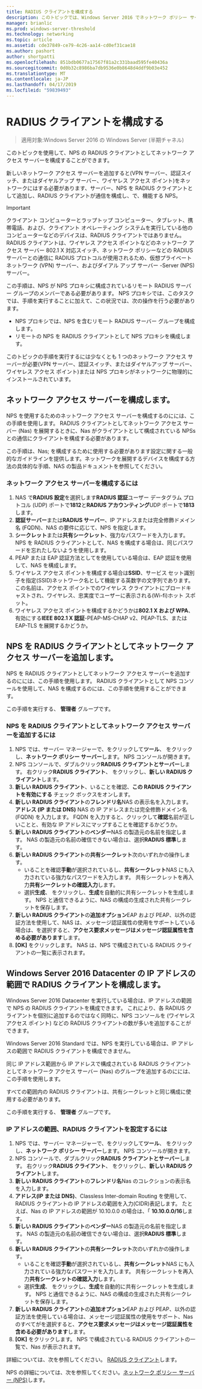 ```yaml
---
title: RADIUS クライアントを構成する
description: このトピックでは、Windows Server 2016 でネットワーク ポリシー サーバーを RADIUS クライアントを構成する方法の情報を提供します。
manager: brianlic
ms.prod: windows-server-threshold
ms.technology: networking
ms.topic: article
ms.assetid: cde37849-ce79-4c26-aa14-cd0ef31cae18
ms.author: pashort
author: shortpatti
ms.openlocfilehash: 851bdb0677a17567f81a2c331baad595fe40436a
ms.sourcegitcommit: 0d0b32c8986ba7db9536e0b8648d4ddf9b03e452
ms.translationtype: MT
ms.contentlocale: ja-JP
ms.lasthandoff: 04/17/2019
ms.locfileid: "59839493"
---
```

# <a name="configure-radius-clients"></a>RADIUS クライアントを構成する

>適用対象:Windows Server 2016 の Windows Server (半期チャネル)

このトピックを使用して、NPS の RADIUS クライアントとしてネットワーク アクセス サーバーを構成することができます。

新しいネットワーク アクセス サーバーを追加すると\(VPN サーバー、認証スイッチ、またはダイヤルアップ サーバー、ワイヤレス アクセス ポイント\)をネットワークにはする必要があります、サーバー、NPS を RADIUS クライアントとして追加し、RADIUS クライアントが通信を構成し、で、機能する NPS。

>[!IMPORTANT]
>クライアント コンピューターとラップトップ コンピューター、タブレット、携帯電話、および、クライアント オペレーティング システムを実行している他のコンピューターなどのデバイスは、RADIUS クライアントではありません。 RADIUS クライアントは、ワイヤレス アクセス ポイントなどのネットワーク アクセス サーバー 802.1 X 対応スイッチ、ネットワーク ポリシーなどの RADIUS サーバーとの通信に RADIUS プロトコルが使用されるため、仮想プライベート ネットワーク (VPN) サーバー、およびダイアル アップ サーバー -Server \(NPS\)サーバー。

この手順は、NPS が NPS プロキシに構成されているリモート RADIUS サーバー グループのメンバーである必要があります。 NPS プロキシでは、このタスクでは、手順を実行することに加えて、この状況では、次の操作を行う必要があります。

- NPS プロキシでは、NPS を含むリモート RADIUS サーバー グループを構成します。
- リモートの NPS を RADIUS クライアントとして NPS プロキシを構成します。

このトピックの手順を実行するには少なくとも 1 つのネットワーク アクセス サーバーが必要\(VPN サーバー、認証スイッチ、またはダイヤルアップ サーバー、ワイヤレス アクセス ポイント\)または NPS プロキシがネットワークに物理的にインストールされています。

## <a name="configure-the-network-access-server"></a>ネットワーク アクセス サーバーを構成します。

NPS を使用するためのネットワーク アクセス サーバーを構成するのにには、この手順を使用します。 RADIUS クライアントとしてネットワーク アクセス サーバー (Nas) を展開するときに、Nas がクライアントとして構成されている NPSs との通信にクライアントを構成する必要があります。

この手順は、Nas; を構成するために使用する必要があります設定に関する一般的なガイドラインを提供します。ネットワークを展開するデバイスを構成する方法の具体的な手順、NAS の製品ドキュメントを参照してください。

### <a name="to-configure-the-network-access-server"></a>ネットワーク アクセス サーバーを構成するには

1. NAS で**RADIUS 設定**を選択します**RADIUS 認証**ユーザー データグラム プロトコル (UDP) ポートで**1812**と**RADIUS アカウンティング**UDP ポートで**1813**します。
2. **認証サーバー**または**RADIUS サーバー**、IP アドレスまたは完全修飾ドメイン名 (FQDN)、NAS の要件に応じて、NPS を指定します。 
3. **シークレット**または**共有シークレット**、強力なパスワードを入力します。 NPS を RADIUS クライアントとして、NAS を構成する場合は、同じパスワードを忘れたしないようを使用します。
4. PEAP または EAP 認証方法としてを使用している場合は、EAP 認証を使用して、NAS を構成します。
5. ワイヤレス アクセス ポイントを構成する場合は**SSID**、サービス セット識別子を指定\(SSID\)ネットワーク名として機能する英数字の文字列であります。 この名前は、アクセス ポイントでのワイヤレス クライアントにブロードキャストされ、ワイヤレス、忠実度でユーザーに表示される\(Wi-fi\)ホット スポット。
6. ワイヤレス アクセス ポイントを構成するかどうかは**802.1 X および WPA**、有効にする**IEEE 802.1 X 認証**-PEAP-MS-CHAP v2、PEAP-TLS、または EAP-TLS を展開するかどうか。

## <a name="add-the-network-access-server-as-a-radius-client-in-nps"></a>NPS を RADIUS クライアントとしてネットワーク アクセス サーバーを追加します。

NPS を RADIUS クライアントとしてネットワーク アクセス サーバーを追加するのにには、この手順を使用します。 RADIUS クライアントとして NPS コンソールを使用して、NAS を構成するのには、この手順を使用することができます。

この手順を実行する、 **管理者** グループです。

### <a name="to-add-a-network-access-server-as-a-radius-client-in-nps"></a>NPS を RADIUS クライアントとしてネットワーク アクセス サーバーを追加するには

1. NPS では、サーバー マネージャーで、をクリックして**ツール**、 をクリックし、**ネットワーク ポリシー サーバー**します。 NPS コンソールが開きます。
2. NPS コンソールで、ダブルクリック**RADIUS クライアントとサーバー**します。 右クリック**RADIUS クライアント**、 をクリックし、**新しい RADIUS クライアント**します。 
3. **新しい RADIUS クライアント**、いることを確認、**この RADIUS クライアントを有効にする** チェック ボックスをオンします。
4. **新しい RADIUS クライアント**の**フレンドリ名**NAS の表示名を入力します。 **アドレス (IP または DNS)** NAS の IP アドレスまたは完全修飾ドメイン名 (FQDN) を入力します。 FQDN を入力すると、クリックして**確認**名前が正しいことと、有効な IP アドレスにマップすることを確認するかどうか。 
5. **新しい RADIUS クライアント**の**ベンダー**NAS の製造元の名前を指定します。 NAS の製造元の名前の確信できない場合は、選択**RADIUS 標準**します。
6. **新しい RADIUS クライアント**の**共有シークレット**次のいずれかの操作します。
    - いることを確認**手動**が選択されているし、**共有シークレット**NAS にも入力されている強力なパスワードを入力します。 共有シークレットを再入力**共有シークレットの確認入力**します。
    - 選択**生成**、 をクリックし、**生成**を自動的に共有シークレットを生成します。 NPS と通信できるように、NAS の構成の生成された共有シークレットを保存します。
7. **新しい RADIUS クライアント**の**追加オプション**EAP および PEAP、以外の認証方法を使用して、NAS は、メッセージ認証属性の使用をサポートしている場合は、を選択すると、**アクセス要求メッセージはメッセージ認証属性を含める必要があります**します。
8. **[OK]** をクリックします。 NAS は、NPS で構成されている RADIUS クライアントの一覧に表示されます。

## <a name="configure-radius-clients-by-ip-address-range-in-windows-server-2016-datacenter"></a>Windows Server 2016 Datacenter の IP アドレスの範囲で RADIUS クライアントを構成します。

Windows Server 2016 Datacenter を実行している場合は、IP アドレスの範囲で NPS の RADIUS クライアントを構成できます。 これにより、各 RADIUS クライアントを個別に追加するのではなく同時に、NPS コンソールを (ワイヤレス アクセス ポイント) などの RADIUS クライアントの数が多いを追加することができます。

Windows Server 2016 Standard では、NPS を実行している場合は、IP アドレスの範囲で RADIUS クライアントを構成できません。

同じ IP アドレス範囲から IP アドレスで構成されている RADIUS クライアントとしてネットワーク アクセス サーバー (Nas) のグループを追加するのにには、この手順を使用します。

すべての範囲内の RADIUS クライアントは、共有シークレットと同じ構成に使用する必要があります。

この手順を実行する、 **管理者** グループです。

### <a name="to-set-up-radius-clients-by-ip-address-range"></a>IP アドレスの範囲、RADIUS クライアントを設定するには

1. NPS では、サーバー マネージャーで、をクリックして**ツール**、 をクリックし、**ネットワーク ポリシー サーバー**します。 NPS コンソールが開きます。
2. NPS コンソールで、ダブルクリック**RADIUS クライアントとサーバー**します。 右クリック**RADIUS クライアント**、 をクリックし、**新しい RADIUS クライアント**します。
3. **新しい RADIUS クライアント**の**フレンドリ名**Nas のコレクションの表示名を入力します。
4. **アドレス\(IP または DNS\)**、Classless Inter-domain Routing を使用して、RADIUS クライアントの IP アドレスの範囲を入力\(CIDR\)表記します。 たとえば、Nas の IP アドレスの範囲が 10.10.0.0 の場合は、「 **10.10.0.0/16**します。
5. **新しい RADIUS クライアント**の**ベンダー**NAS の製造元の名前を指定します。 NAS の製造元の名前の確信できない場合は、選択**RADIUS 標準**します。
6. **新しい RADIUS クライアント**の**共有シークレット**次のいずれかの操作します。
    - いることを確認**手動**が選択されているし、**共有シークレット**NAS にも入力されている強力なパスワードを入力します。 共有シークレットを再入力**共有シークレットの確認入力**します。
    - 選択**生成**、 をクリックし、**生成**を自動的に共有シークレットを生成します。 NPS と通信できるように、NAS の構成の生成された共有シークレットを保存します。
7. **新しい RADIUS クライアント**の**追加オプション**EAP および PEAP、以外の認証方法を使用している場合は、メッセージ認証属性の使用をサポート、Nas のすべてがを選択すると、**アクセス要求メッセージはメッセージ認証属性を含める必要があります**します。
8. **[OK]** をクリックします。 NPS で構成されている RADIUS クライアントの一覧で、Nas が表示されます。

詳細については、次を参照してください。 [RADIUS クライアント](nps-radius-clients.md)します。

NPS の詳細については、次を参照してください。[ネットワーク ポリシー サーバー (NPS)](nps-top.md)します。